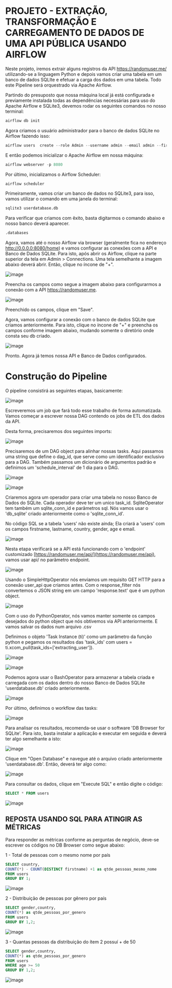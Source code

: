 # PROJETO - EXTRAÇÃO, TRANSFORMAÇÃO E CARREGAMENTO DE DADOS DE UMA API PÚBLICA USANDO AIRFLOW

Neste projeto, iremos extrair alguns registros da API https://randomuser.me/ utilizando-se a linguagem Python e depois vamos criar uma tabela em um banco de dados SQLIte e efetuar a carga dos dados em uma tabela. Todo este Pipeline será orquestrado via Apache Airflow.

Partindo do presuposto que nossa máquina local já está configurada e previamente instalada todas as dependências necessárias para uso do Apache Airflow e SQLite3, devemos rodar os seguintes comandos no nosso terminal:

```python
airflow db init
```

Agora criamos o usuário administrador para o banco de dados SQLite no Airflow fazendo isso:

```python
airflow users  create --role Admin --username admin --email admin --firstname admin --lastname admin --password admin
```

E então podemos inicializar o Apache Airflow em nossa máquina:

```python
airflow webserver -p 8080
```

Por último, inicializamos o Airflow Scheduler:

```python
airflow scheduler
```

Primeiramente, vamos criar um banco de dados no SQLite3, para isso, vamos utilizar o comando em uma janela do terminal:

```python
sqlite3 userdatabase.db
```
Para verificar que criamos com êxito, basta digitarmos o comando abaixo e nosso banco deverá aparecer.

```python
.databases
```
Agora, vamos até o nosso Airflow via browser (geralmente fica no endereço http://0.0.0.0:8080/home) e vamos configurar as conexões com a API e Banco de Dados SQLite. Para isto, após abrir os Airflow, clique na parte superior da tela em Admin > Connections.
Uma tela semelhante a imagem abaixo deverá abrir. Então, clique no íncone de "+".

![image](https://github.com/ksldados/Projetos-de-Machine-Learning-Engineering-by-Kariston/assets/114116067/0048e901-ef68-4b12-8070-71f2c7b0a76e)

Preencha os campos como segue a imagem abaixo para configurarmos a conexão com a API https://randomuser.me. 

![image](https://github.com/ksldados/Projetos-de-Machine-Learning-Engineering-by-Kariston/assets/114116067/677bd399-6827-40fe-9448-8895f8de0a15)

Preenchido os campos, clique em "Save".

Agora, vamos configurar a conexão com o banco de dados SQLite que criamos anteriormente. Para isto, clique no íncone de "+" e preencha os campos conforme imagem abaixo, mudando somente o diretório onde consta seu db criado.

![image](https://github.com/ksldados/Projetos-de-Machine-Learning-Engineering-by-Kariston/assets/114116067/9494fa0d-e5cc-4906-8c66-0d9a31e08860)

Pronto. Agora já temos nossa API e Banco de Dados configurados. 

# Construção do Pipeline 

O pipeline consistirá as seguintes etapas, basicamente:

![image](https://github.com/ksldados/Projetos-de-Machine-Learning-Engineering-by-Kariston/assets/114116067/2cbb9eeb-8d6a-4c8b-9706-f0213ab4c682)

Escreveremos um job que fará todo esse trabalho de forma automatizada. Vamos começar a escrever nossa DAG contendo os jobs de ETL dos dados da API.

Desta forma, precisaremos dos seguintes imports:

![image](https://github.com/ksldados/Projetos-de-Machine-Learning-Engineering-by-Kariston/assets/114116067/e1a181f9-7418-4c00-9be2-f57091a1bd3c)


Precisaremos de um DAG object para alinhar nossas tasks. Aqui passamos uma string que define o dag_id, que serve como um identificador exclusivo para a DAG. Também passamos um dicionário de argumentos padrão e definimos um 'schedule_interval' de 1 dia para o DAG.

![image](https://github.com/ksldados/Projetos-de-Machine-Learning-Engineering-by-Kariston/assets/114116067/ad7224d4-ab41-4de7-a331-ca55607ac28a)

![image](https://github.com/ksldados/Projetos-de-Machine-Learning-Engineering-by-Kariston/assets/114116067/43f62577-a3f6-49eb-9d5f-a7b5163cc1f7)

Criaremos agora um operador para criar uma tabela no nosso Banco de Dados do SQLite. Cada operador deve ter um unico task_id. SqliteOperator tem também um sqlite_conn_id e parâmetros sql. Nós vamos usar o 'db_sqlite' criado anteriormente como o 'sqlite_conn_id'.

No código SQL se a tabela 'users' não existe ainda; Ela criará a 'users' com os campos firstname, lastname, country, gender, age e email.

![image](https://github.com/ksldados/Projetos-de-Machine-Learning-Engineering-by-Kariston/assets/114116067/92996bf2-f556-4b75-8c4c-5d5c03e80f65)

Nesta etapa verificará se a API está funcionando com o 'endpoint' customizado [https://randomuser.me/api/](https://randomuser.me/api), vamos usar api/ no parâmetro endpoint.

![image](https://github.com/ksldados/Projetos-de-Machine-Learning-Engineering-by-Kariston/assets/114116067/36f546d6-49e7-4bcb-ba47-65321c63c481)

Usando o SimpleHttpOperator nós enviamos um requisito GET HTTP  para a conexão user_api que criamos antes. Com o response_filter nós convertemos o JSON string em um campo 'response.text' que é um python object.

![image](https://github.com/ksldados/Projetos-de-Machine-Learning-Engineering-by-Kariston/assets/114116067/f65c7f36-1ded-4b25-a7c6-0ed426a022a4)

Com o uso do PythonOperator, nós vamos manter somente os campos desejados do python object que nós obtivemos via API anteriormente. E vamos salvar os dados num arquivo .csv

Definimos o objeto 'Task Instance (ti)' como um parâmetro da função python e pegamos os resultados das 'task_ids' com users = ti.xcom_pull(task_ids=['extracting_user']).

![image](https://github.com/ksldados/Projetos-de-Machine-Learning-Engineering-by-Kariston/assets/114116067/b8869fab-c79e-4a3d-9dd0-b9989078ea44)

![image](https://github.com/ksldados/Projetos-de-Machine-Learning-Engineering-by-Kariston/assets/114116067/63ec7484-ba83-4c16-9319-058b9f68362d)


Podemos agora usar o BashOperator para armazenar a tabela criada e carregada com os dados dentro do nosso Banco de Dados SQLite 'userdatabase.db' criado anteriormente.

![image](https://github.com/ksldados/Projetos-de-Machine-Learning-Engineering-by-Kariston/assets/114116067/63dc179b-360d-474d-ae83-6ecb1e0a20f3)

Por último, definimos o workflow das tasks:

![image](https://github.com/ksldados/Projetos-de-Machine-Learning-Engineering-by-Kariston/assets/114116067/d003cedb-f978-4452-9c70-3297094ac541)

Para analisar os resultados, recomenda-se usar o software 'DB Browser for SQLite'. Para isto, basta instalar a aplicação e executar em seguida e deverá ter algo semelhante a isto:

![image](https://github.com/ksldados/Projetos-de-Machine-Learning-Engineering-by-Kariston/assets/114116067/90d32c6e-60ad-439c-b9b9-d5d5e77b263c)

Clique em "Open Database" e navegue até o arquivo criado anteriormente 'userdatabase.db'. Então, deverá ter algo como:

![image](https://github.com/ksldados/Projetos-de-Machine-Learning-Engineering-by-Kariston/assets/114116067/ff928965-b76f-45b2-9e70-58c52f2dec0d)

Para consultar os dados, clique em "Execute SQL" e então digite o código:

```sql
SELECT * FROM users
```

![image](https://github.com/ksldados/Projetos-de-Machine-Learning-Engineering-by-Kariston/assets/114116067/1841f329-9aa4-4832-9076-55554772511c)

## REPOSTA USANDO SQL PARA ATINGIR AS MÉTRICAS

Para responder as métricas conforme as perguntas de negócio, deve-se escrever os códigos no DB Browser como segue abaixo:

1 - Total de pessoas com o mesmo nome por país

```sql
SELECT country,
COUNT(*) - COUNT(DISTINCT firstname) +1 as qtde_pessoas_mesmo_nome
FROM users
GROUP BY 1;
```

![image](https://github.com/ksldados/Projetos-de-Machine-Learning-Engineering-by-Kariston/assets/114116067/cbf91ab9-f0bf-4b0e-9597-b4f1ab516185)


2 - Distribuição de pessoas por gênero por país

```sql
SELECT gender,country,
COUNT(*) as qtde_pessoas_por_genero
FROM users
GROUP BY 1,2;
```

![image](https://github.com/ksldados/Projetos-de-Machine-Learning-Engineering-by-Kariston/assets/114116067/e5225d36-e94f-4f8b-b2fc-2685c35bd8bc)



3 - Quantas pessoas da distribuição do ítem 2 possuí + de 50

```sql
SELECT gender,country,
COUNT(*) as qtde_pessoas_por_genero
FROM users
WHERE age >= 50
GROUP BY 1,2;
```

![image](https://github.com/ksldados/Projetos-de-Machine-Learning-Engineering-by-Kariston/assets/114116067/19ee70dc-82c7-4843-9758-21626a3ed638)

